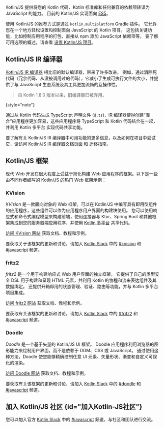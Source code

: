 [//]: # (title: 用于 JavaScript 的 Kotlin)

Kotlin/JS 提供将您的 Kotlin 代码、Kotlin 标准库和任何兼容的依赖项转译为 JavaScript 的能力。
目前的 Kotlin/JS 实现面向 [ES5](https://www.ecma-international.org/ecma-262/5.1/)。

使用 Kotlin/JS 的推荐方式是通过 `kotlin.multiplatform` Gradle 插件。
它允许您在一个地方轻松设置和控制面向 JavaScript 的 Kotlin 项目。
这包括关键功能，比如控制应用程序的打包、直接从 npm 添加 JavaScript 依赖项等。
要了解可用选项的概述，请查看 [设置 Kotlin/JS 项目](js-project-setup.md)。

## Kotlin/JS IR 编译器

[Kotlin/JS IR 编译器](js-ir-compiler.md) 相比旧的默认编译器，带来了许多改进。
例如，通过消除死代码（冗余代码、从没被调用过的代码），它减小了生成可执行文件的大小，并提供了与 JavaScript 生态系统及其工具更加流畅的互操作性。

> 自 Kotlin 1.8.0 版本以来，旧编译器已被弃用。
> 
{style="note"}

通过从 Kotlin 代码生成 TypeScript 声明文件 (`d.ts`)，IR 编译器使得创建“混合”应用程序更加容易，这些应用程序将 TypeScript 和 Kotlin 代码结合在一起，并利用 Kotlin 多平台 实现代码共享功能。

要了解有关 Kotlin/JS IR 编译器中可用功能的更多信息，以及如何在项目中尝试它，请访问 [Kotlin/JS IR 编译器文档页面](js-ir-compiler.md) 和 [迁移指南](js-ir-migration.md)。

## Kotlin/JS 框架

现代 Web 开发在很大程度上受益于简化构建 Web 应用程序的框架。以下是一些由不同作者编写的 Kotlin/JS 的热门 Web 框架示例：

### KVision

_KVision_ 是一款面向对象的 Web 框架，可以在 Kotlin/JS 中编写具有即用型组件的应用程序，这些组件可以作为应用程序用户界面的构建块使用。
您可以使用响应式和命令式编程模型来构建前端，使用连接器与 Ktor、Spring Boot 和其他框架集成到您的服务器端应用程序，并使用 [Kotlin 多平台](multiplatform.md) 共享代码。

[访问 KVision 网站](https://kvision.io) 获取文档、教程和示例。

要获取关于该框架的更新和讨论，请加入 [Kotlin Slack](https://surveys.jetbrains.com/s3/kotlin-slack-sign-up) 中的
[#kvision](https://kotlinlang.slack.com/messages/kvision) 和 [#javascript](https://kotlinlang.slack.com/archives/C0B8L3U69) 频道。

### fritz2

_fritz2_ 是一个用于构建响应式 Web 用户界面的独立框架。
它提供了自己的类型安全 DSL 用于构建和呈现 HTML 元素，并利用 Kotlin 的协程和流来表达组件及其数据绑定。
还提供开箱即用的状态管理、验证、路由等功能，并与 Kotlin 多平台 项目集成。

[访问 fritz2 网站](https://www.fritz2.dev) 获取文档、教程和示例。

要获取有关该框架的更新和讨论，请加入 [Kotlin Slack](https://surveys.jetbrains.com/s3/kotlin-slack-sign-up) 中的
[#fritz2](https://kotlinlang.slack.com/messages/fritz2) 和 [#javascript](https://kotlinlang.slack.com/archives/C0B8L3U69) 频道。

### Doodle

_Doodle_ 是一个基于矢量的 Kotlin/JS UI 框架。
Doodle 应用程序利用浏览器的图形能力来绘制用户界面，而不是依赖于 DOM、CSS 或 JavaScript。
通过使用这种方法，Doodle 使您能够精确控制任意 UI 元素、矢量形状、渐变和自定义可视化的渲染。

[访问 Doodle 网站](https://nacular.github.io/doodle/) 获取文档、教程和示例。

要获取有关该框架的更新和讨论，请加入 [Kotlin Slack](https://surveys.jetbrains.com/s3/kotlin-slack-sign-up) 中的
[#doodle](https://kotlinlang.slack.com/messages/doodle) 和 [#javascript](https://kotlinlang.slack.com/archives/C0B8L3U69) 频道。

## 加入 Kotlin/JS 社区 {id="加入Kotlin-JS社区"}

您可以加入官方 [Kotlin Slack](https://surveys.jetbrains.com/s3/kotlin-slack-sign-up) 中的
[#javascript](https://kotlinlang.slack.com/archives/C0B8L3U69) 频道，与社区和团队进行交流。